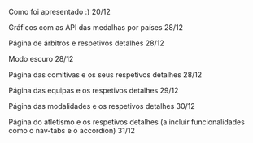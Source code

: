 Como foi apresentado :) 20/12

Gráficos com as API das medalhas por países 28/12

Página de árbitros e respetivos detalhes 28/12

Modo escuro 28/12

Página das comitivas e os seus respetivos detalhes 28/12

Página das equipas e os respetivos detalhes 29/12

Página das modalidades e os respetivos detalhes 30/12

Página do atletismo e os respetivos detalhes (a incluir funcionalidades como o nav-tabs e o accordion) 31/12




